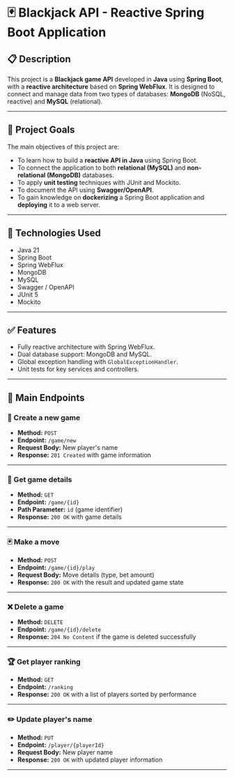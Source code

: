 # 🃏 Blackjack API - Reactive Spring Boot Application

## 📋 Description

This project is a **Blackjack game API** developed in **Java** using **Spring Boot**, with a **reactive architecture** based on **Spring WebFlux**. It is designed to connect and manage data from two types of databases: **MongoDB** (NoSQL, reactive) and **MySQL** (relational).

---

## 🎯 Project Goals

The main objectives of this project are:

- To learn how to build a **reactive API in Java** using Spring Boot.
- To connect the application to both **relational (MySQL)** and **non-relational (MongoDB)** databases.
- To apply **unit testing** techniques with JUnit and Mockito.
- To document the API using **Swagger/OpenAPI**.
- To gain knowledge on **dockerizing** a Spring Boot application and **deploying** it to a web server.

---

## 🚀 Technologies Used

- Java 21
- Spring Boot
- Spring WebFlux
- MongoDB 
- MySQL
- Swagger / OpenAPI
- JUnit 5
- Mockito

---

## ✅ Features

- Fully reactive architecture with Spring WebFlux.
- Dual database support: MongoDB and MySQL.
- Global exception handling with `GlobalExceptionHandler`.
- Unit tests for key services and controllers.

---

## 📌 Main Endpoints

### 🎲 Create a new game
- **Method:** `POST`
- **Endpoint:** `/game/new`
- **Request Body:** New player's name
- **Response:** `201 Created` with game information

---

### 📄 Get game details
- **Method:** `GET`
- **Endpoint:** `/game/{id}`
- **Path Parameter:** `id` (game identifier)
- **Response:** `200 OK` with game details

---

### 🃏 Make a move
- **Method:** `POST`
- **Endpoint:** `/game/{id}/play`
- **Request Body:** Move details (type, bet amount)
- **Response:** `200 OK` with the result and updated game state

---

### ❌ Delete a game
- **Method:** `DELETE`
- **Endpoint:** `/game/{id}/delete`
- **Response:** `204 No Content` if the game is deleted successfully

---

### 🏆 Get player ranking
- **Method:** `GET`
- **Endpoint:** `/ranking`
- **Response:** `200 OK` with a list of players sorted by performance

---

### ✏️ Update player's name
- **Method:** `PUT`
- **Endpoint:** `/player/{playerId}`
- **Request Body:** New player name
- **Response:** `200 OK` with updated player information

---
